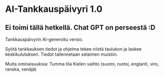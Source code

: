 # AI-Tankkauspäivyri 1.0 
## Ei toimi tällä hetkellä. Chat GPT on perseestä :D
 Tankkauspäivyrin AI-generoitu versio. 

 Syötä tankkauksen tiedot ja ohjelma tekee niistä taulukon ja laskee keskikulutuksen.
 Tiedot tallennetaan selaimen muistiin.

 Muita ominaisuuksia:
 Tumma tila 
 Kielen vaihto (suomi, ruotsi, englanti, viro, ranska, venäjä)
